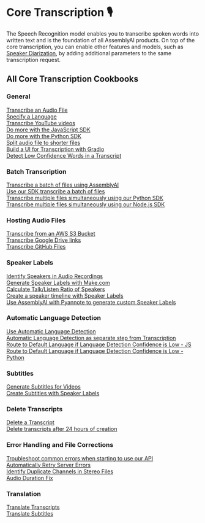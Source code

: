 # Core Transcription 🎙️
The Speech Recognition model enables you to transcribe spoken words into written text and is the foundation of all AssemblyAI products.
On top of the core transcription, you can enable other features and models, such as [Speaker Diarization](https://www.assemblyai.com/docs/speech-to-text/speaker-diarization), by adding additional parameters to the same transcription request.

## All Core Transcription Cookbooks

### General
[Transcribe an Audio File](transcribe.ipynb)<br> 
[Specify a Language](specify-language.ipynb)  
[Transcribe YouTube videos](core-transcription/transcribe_youtube_videos.ipynb)<br>
[Do more with the JavaScript SDK](core-transcription/do-more-with-sdk-js.md)\
[Do more with the Python SDK](core-transcription/do-more-with-sdk-python.ipynb)\
[Split audio file to shorter files](core-transcription/split_audio_file)  
[Build a UI for Transcription with Gradio](core-transcription/gradio-frontend.ipynb)  
[Detect Low Confidence Words in a Transcript](core-transcription/detecting-low-confidence-words.md)  


### Batch Transcription
[Transcribe a batch of files using AssemblyAI](core-transcription/transcribe_batch_of_files)   
[Use our SDK transcribe a batch of files](core-transcription/SDK_transcribe_batch_of_files)  
[Transcribe multiple files simultaneously using our Python SDK](core-transcription/SDK_transcribe_batch_of_files/batch_transcription.ipynb)      
[Transcribe multiple files simultaneously using our Node.js SDK](core-transcription/SDK-Node-batch.md) 

### Hosting Audio Files
[Transcribe from an AWS S3 Bucket](core-transcription/transcribe_from_s3.ipynb)  
[Transcribe Google Drive links](core-transcription/transcribing-google-drive-file.md)<br>
[Transcribe GitHub Files](core-transcription/transcribing-github-files.md) 

### Speaker Labels
[Identify Speakers in Audio Recordings](audio-intelligence/speaker_labels.ipynb)<br>
[Generate Speaker Labels with Make.com](core-transcription/make.com-speaker-labels.md)\
[Calculate Talk/Listen Ratio of Speakers](core-transcription/talk-listen-ratio.ipynb)<br>
[Create a speaker timeline with Speaker Labels](core-transcription/speaker_timeline.ipynb)\
[Use AssemblyAI with Pyannote to generate custom Speaker Labels](core-transcription/Use_AssemblyAI_with_Pyannote_to_generate_custom_Speaker_Labels.ipynb) 

### Automatic Language Detection
[Use Automatic Language Detection](core-transcription/automatic-language-detection.ipynb)    
[Automatic Language Detection as separate step from Transcription](core-transcription/automatic-language-detection-separate.ipynb)    
[Route to Default Language if Language Detection Confidence is Low - JS](core-transcription/automatic-language-detection-route-default-language-js.md)\
[Route to Default Language if Language Detection Confidence is Low - Python](core-transcription/automatic-language-detection-route-default-language-python.ipynb)

### Subtitles
[Generate Subtitles for Videos](core-transcription/subtitles.ipynb)\
[Create Subtitles with Speaker Labels](core-transcription/speaker_labelled_subtitles.ipynb)  

### Delete Transcripts
[Delete a Transcript ](core-transcription/delete_transcript.ipynb)  
[Delete transcripts after 24 hours of creation](core-transcription/schedule_delete.ipynb)  

### Error Handling and File Corrections
[Troubleshoot common errors when starting to use our API](core-transcription/common_errors_and_solutions.md)<br>
[Automatically Retry Server Errors](core-transcription/retry-server-error.ipynb)  
[Identify Duplicate Channels in Stereo Files](core-transcription/identify_duplicate_channels.ipynb)\
[Audio Duration Fix](core-transcription/audio-duration-fix.ipynb)

### Translation
[Translate Transcripts](core-transcription/translate_transcripts.ipynb)  
[Translate Subtitles](core-transcription/translate_subtitles.ipynb)     
